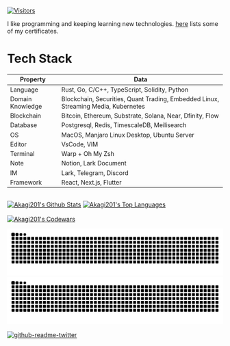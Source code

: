 <!-- markdownlint-disable MD041 MD010 MD033 -->
[![Visitors](https://api.visitorbadge.io/api/daily?path=Akagi201%2FAkagi201&label=Visitors%20Today&countColor=%2337d67a)](https://visitorbadge.io/status?path=Akagi201%2FAkagi201)

I like programming and keeping learning new technologies. [here](https://github.com/Akagi201/blockchain) lists some of my certificates.

# Tech Stack

| Property         	| Data                                                                               	|
|------------------	|------------------------------------------------------------------------------------	|
| Language         	| Rust, Go, C/C++, TypeScript, Solidity, Python                                       |
| Domain Knowledge 	| Blockchain, Securities, Quant Trading, Embedded Linux, Streaming Media, Kubernetes 	|
| Blockchain        | Bitcoin, Ethereum, Substrate, Solana, Near, Dfinity, Flow                           |
| Database         	| Postgresql, Redis, TimescaleDB, Meilisearch                                         |
| OS               	| MacOS, Manjaro Linux Desktop, Ubuntu Server                                       	|
| Editor           	| VsCode, VIM                                                                        	|
| Terminal          | Warp + Oh My Zsh                                                                    |
| Note             	| Notion, Lark Document                                                              	|
| IM               	| Lark, Telegram, Discord                                                            	|
| Framework        	| React, Next.js, Flutter                                                            	|

<br/>
  <a href="https://github.com/Akagi201"><img alt="Akagi201's Github Stats" src="https://raw.githubusercontent.com/Akagi201/github-stats/master/generated/overview.svg" /></a>
  <a href="https://github.com/Akagi201"><img alt="Akagi201's Top Languages" src="https://raw.githubusercontent.com/Akagi201/github-stats/master/generated/languages.svg" /></a>
<br/>

<br/>
  <a href="https://www.codewars.com/users/Akagi201"><img alt="Akagi201's Codewars" src="https://www.codewars.com/users/Akagi201/badges/large"></a>
<br/>

![github contribution grid snake animation](https://raw.githubusercontent.com/Akagi201/Akagi201/output/github-contribution-grid-snake-dark.svg#gh-dark-mode-only)![github contribution grid snake animation](https://raw.githubusercontent.com/Akagi201/Akagi201/output/github-contribution-grid-snake.svg#gh-light-mode-only)

[![github-readme-twitter](https://github-readme-twitter.gazf.vercel.app/api?id=Akagi201&layout=wide)](https://github.com/gazf/github-readme-twitter)
